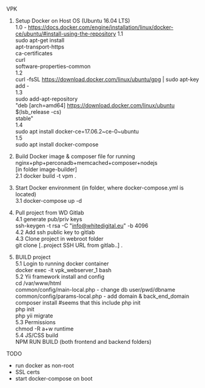 VPK

1. Setup Docker on Host OS (Ubuntu 16.04 LTS)  
1.0 - https://docs.docker.com/engine/installation/linux/docker-ce/ubuntu/#install-using-the-repository
1.1  
sudo apt-get install \
    apt-transport-https \
    ca-certificates \
    curl \
    software-properties-common  
1.2  
curl -fsSL https://download.docker.com/linux/ubuntu/gpg | sudo apt-key add -  
1.3  
sudo add-apt-repository \
   "deb [arch=amd64] https://download.docker.com/linux/ubuntu \
   $(lsb_release -cs) \
   stable"  
1.4  
sudo apt install docker-ce=17.06.2~ce-0~ubuntu  
1.5  
sudo apt install docker-compose  
  

2. Build Docker image & composer file for running nginx+php+perconadb+memcached+composer+nodejs  
[in folder image-builder]  
2.1 docker build -t vpm .  


3. Start Docker environment (in folder, where docker-compose.yml is located)  
3.1 docker-compose up -d  


4. Pull project from WD Gitlab  
4.1 generate pub/priv keys  
ssh-keygen -t rsa -C "info@whitedigital.eu" -b 4096  
4.2 Add ssh public key to gitlab  
4.3 Clone project in webroot folder  
git clone [..project SSH URL from gitlab..] .  


5. BUILD project  
5.1 Login to running docker container  
docker exec -it vpk_webserver_1 bash  
5.2 Yii framework install and config  
cd /var/www/html  
common/config/main-local.php - change db user/pwd/dbname  
common/config/params-local.php - add domain & back_end_domain
composer install #seems that this include php init  
php init  
php yii migrate  
5.3 Permissions  
chmod -R a+w runtime  
5.4 JS/CSS build   
NPM RUN BUILD (both frontend and backend folders)  


TODO 
- run docker as non-root
- SSL certs
- start docker-compose on boot
